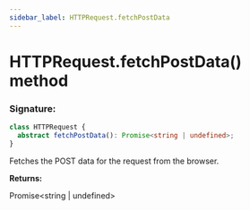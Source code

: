 ```yaml
---
sidebar_label: HTTPRequest.fetchPostData
---
```


# HTTPRequest.fetchPostData() method

### Signature:

```typescript
class HTTPRequest {
  abstract fetchPostData(): Promise<string | undefined>;
}
```

Fetches the POST data for the request from the browser.

**Returns:**

Promise&lt;string \| undefined&gt;
